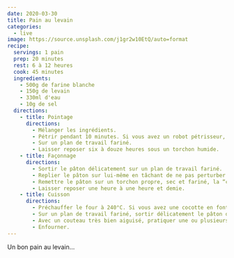 ```yaml
---
date: 2020-03-30
title: Pain au levain
categories:
  - live
image: https://source.unsplash.com/j1gr2w10EtQ/auto=format
recipe:
  servings: 1 pain
  prep: 20 minutes
  rest: 6 à 12 heures
  cook: 45 minutes
  ingredients:
    - 500g de farine blanche
    - 150g de levain
    - 330ml d'eau
    - 10g de sel
  directions:
    - title: Pointage
      directions:
        - Mélanger les ingrédients.
        - Pétrir pendant 10 minutes. Si vous avez un robot pétrisseur, faites-le fonctionner à vitesse minimale.
        - Sur un plan de travail fariné.
        - Laisser reposer six à douze heures sous un torchon humide.
    - title: Façonnage
      directions:
        - Sortir le pâton délicatement sur un plan de travail fariné.
        - Replier le pâton sur lui-même en tâchant de ne pas perturber les bulles.
        - Remettre le pâton sur un torchon propre, sec et fariné, la “couture” vers le haut. recouvrir avec le reste du torchon.
        - Laisser reposer une heure à une heure et demie.
    - title: Cuisson
      directions:
        - Préchauffer le four à 240°C. Si vous avez une cocotte en fonte, mettez-la à chauffer aussi.
        - Sur un plan de travail fariné, sortir délicatement le pâton de son torchon, coutûre vers le bas.
        - Avec un couteau très bien aiguisé, pratiquer une ou plusieurs incision.
        - Enfourner.
---
```


Un bon pain au levain...

